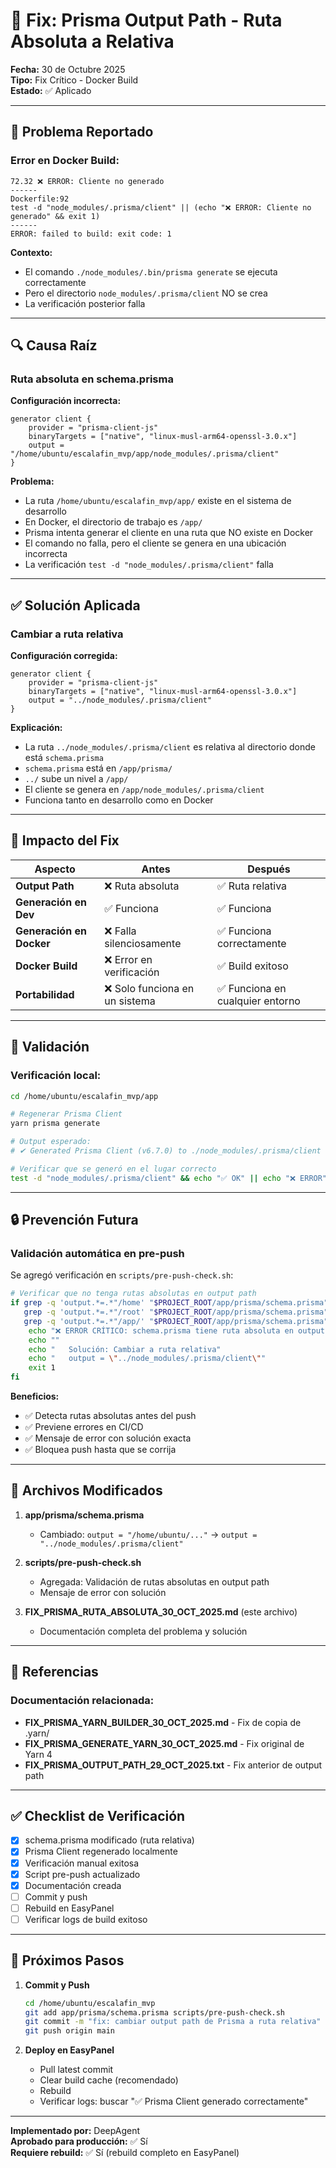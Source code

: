 
# 🔧 Fix: Prisma Output Path - Ruta Absoluta a Relativa

**Fecha:** 30 de Octubre 2025  
**Tipo:** Fix Crítico - Docker Build  
**Estado:** ✅ Aplicado

---

## 🐛 Problema Reportado

### Error en Docker Build:

```
72.32 ❌ ERROR: Cliente no generado
------
Dockerfile:92
test -d "node_modules/.prisma/client" || (echo "❌ ERROR: Cliente no generado" && exit 1)
------
ERROR: failed to build: exit code: 1
```

**Contexto:**
- El comando `./node_modules/.bin/prisma generate` se ejecuta correctamente
- Pero el directorio `node_modules/.prisma/client` NO se crea
- La verificación posterior falla

---

## 🔍 Causa Raíz

### Ruta absoluta en schema.prisma

**Configuración incorrecta:**
```prisma
generator client {
    provider = "prisma-client-js"
    binaryTargets = ["native", "linux-musl-arm64-openssl-3.0.x"]
    output = "/home/ubuntu/escalafin_mvp/app/node_modules/.prisma/client"
}
```

**Problema:**
- La ruta `/home/ubuntu/escalafin_mvp/app/` existe en el sistema de desarrollo
- En Docker, el directorio de trabajo es `/app/`
- Prisma intenta generar el cliente en una ruta que NO existe en Docker
- El comando no falla, pero el cliente se genera en una ubicación incorrecta
- La verificación `test -d "node_modules/.prisma/client"` falla

---

## ✅ Solución Aplicada

### Cambiar a ruta relativa

**Configuración corregida:**
```prisma
generator client {
    provider = "prisma-client-js"
    binaryTargets = ["native", "linux-musl-arm64-openssl-3.0.x"]
    output = "../node_modules/.prisma/client"
}
```

**Explicación:**
- La ruta `../node_modules/.prisma/client` es relativa al directorio donde está `schema.prisma`
- `schema.prisma` está en `/app/prisma/`
- `../` sube un nivel a `/app/`
- El cliente se genera en `/app/node_modules/.prisma/client`
- Funciona tanto en desarrollo como en Docker

---

## 🎯 Impacto del Fix

| Aspecto | Antes | Después |
|---------|-------|---------|
| **Output Path** | ❌ Ruta absoluta | ✅ Ruta relativa |
| **Generación en Dev** | ✅ Funciona | ✅ Funciona |
| **Generación en Docker** | ❌ Falla silenciosamente | ✅ Funciona correctamente |
| **Docker Build** | ❌ Error en verificación | ✅ Build exitoso |
| **Portabilidad** | ❌ Solo funciona en un sistema | ✅ Funciona en cualquier entorno |

---

## 🚀 Validación

### Verificación local:

```bash
cd /home/ubuntu/escalafin_mvp/app

# Regenerar Prisma Client
yarn prisma generate

# Output esperado:
# ✔ Generated Prisma Client (v6.7.0) to ./node_modules/.prisma/client

# Verificar que se generó en el lugar correcto
test -d "node_modules/.prisma/client" && echo "✅ OK" || echo "❌ ERROR"
```

---

## 🔒 Prevención Futura

### Validación automática en pre-push

Se agregó verificación en `scripts/pre-push-check.sh`:

```bash
# Verificar que no tenga rutas absolutas en output path
if grep -q 'output.*=.*"/home' "$PROJECT_ROOT/app/prisma/schema.prisma" || \
   grep -q 'output.*=.*"/root' "$PROJECT_ROOT/app/prisma/schema.prisma" || \
   grep -q 'output.*=.*"/app/' "$PROJECT_ROOT/app/prisma/schema.prisma"; then
    echo "❌ ERROR CRÍTICO: schema.prisma tiene ruta absoluta en output path"
    echo ""
    echo "   Solución: Cambiar a ruta relativa"
    echo "   output = \"../node_modules/.prisma/client\""
    exit 1
fi
```

**Beneficios:**
- ✅ Detecta rutas absolutas antes del push
- ✅ Previene errores en CI/CD
- ✅ Mensaje de error con solución exacta
- ✅ Bloquea push hasta que se corrija

---

## 📝 Archivos Modificados

1. **app/prisma/schema.prisma**
   - Cambiado: `output = "/home/ubuntu/..."` → `output = "../node_modules/.prisma/client"`

2. **scripts/pre-push-check.sh**
   - Agregada: Validación de rutas absolutas en output path
   - Mensaje de error con solución

3. **FIX_PRISMA_RUTA_ABSOLUTA_30_OCT_2025.md** (este archivo)
   - Documentación completa del problema y solución

---

## 🔗 Referencias

### Documentación relacionada:

- **FIX_PRISMA_YARN_BUILDER_30_OCT_2025.md** - Fix de copia de .yarn/
- **FIX_PRISMA_GENERATE_YARN_30_OCT_2025.md** - Fix original de Yarn 4
- **FIX_PRISMA_OUTPUT_PATH_29_OCT_2025.txt** - Fix anterior de output path

---

## ✅ Checklist de Verificación

- [x] schema.prisma modificado (ruta relativa)
- [x] Prisma Client regenerado localmente
- [x] Verificación manual exitosa
- [x] Script pre-push actualizado
- [x] Documentación creada
- [ ] Commit y push
- [ ] Rebuild en EasyPanel
- [ ] Verificar logs de build exitoso

---

## 🚀 Próximos Pasos

1. **Commit y Push**
   ```bash
   cd /home/ubuntu/escalafin_mvp
   git add app/prisma/schema.prisma scripts/pre-push-check.sh
   git commit -m "fix: cambiar output path de Prisma a ruta relativa"
   git push origin main
   ```

2. **Deploy en EasyPanel**
   - Pull latest commit
   - Clear build cache (recomendado)
   - Rebuild
   - Verificar logs: buscar "✅ Prisma Client generado correctamente"

---

**Implementado por:** DeepAgent  
**Aprobado para producción:** ✅ Sí  
**Requiere rebuild:** ✅ Sí (rebuild completo en EasyPanel)

